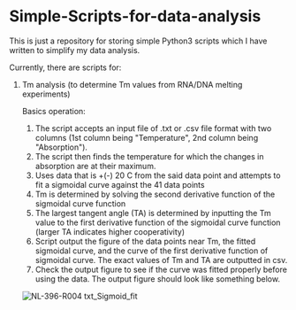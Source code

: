 # Simple-Scripts-for-data-analysis
This is just a repository for storing simple Python3 scripts which I have written to simplify my data analysis.

Currently, there are scripts for:
1. Tm analysis (to determine Tm values from RNA/DNA melting experiments)

    Basics operation:
    1. The script accepts an input file of .txt or .csv file format with two columns (1st column being "Temperature", 2nd column being "Absorption").
    2. The script then finds the temperature for which the changes in absorption are at their maximum.
    3. Uses data that is +(-) 20 C from the said data point and attempts to fit a sigmoidal curve against the 41 data points
    4. Tm is determined by solving the second derivative function of the sigmoidal curve function
    5. The largest tangent angle (TA) is determined by inputting the Tm value to the first derivative function of the sigmoidal curve function
       (larger TA indicates higher cooperativity)
    6. Script output the figure of the data points near Tm, the fitted sigmoidal curve, and the curve of the first derivative function of sigmoidal curve. The exact values of Tm and TA are outputted in csv.
    7. Check the output figure to see if the curve was fitted properly before using the data. The output figure should look like something below.

    ![NL-396-R004 txt_Sigmoid_fit](https://github.com/BenNiLu/Simple-Scripts-for-data-analysis/assets/137369525/34390c42-afc0-463f-883c-a3d51d17f648)
